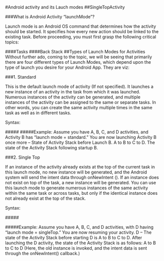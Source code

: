 #Android activity and its Lauch modes
##SingleTopActivity


###What is Android Activity “launchMode”?

Launch mode is an Android OS command that determines how the activity should be started. It specifies how every new action should be linked to the existing task. Before proceeding, you must first grasp the following critical topics:

####Tasks
####Back Stack
##Types of Launch Modes for Activities
Without further ado, coming to the topic, we will be seeing that primarily there are four different types of Launch Modes, which depend upon the type of launch you desire for your Android App. They are viz:

###1. Standard

This is the default launch mode of activity (If not specified). It launches a new instance of an activity in the task from which it was launched. Numerous instances of the activity can be generated, and multiple instances of the activity can be assigned to the same or separate tasks. In other words, you can create the same activity multiple times in the same task as well as in different tasks.

Syntax: 

#####<activity android:launchMode=”standard” />
#####Example: Assume you have A, B, C, and D activities, and Activity B has “launch mode = standard.” You are now launching Activity B once more – State of Activity Stack before Launch B. A to B to C to D. The state of the Activity Stack following startup B.
 

###2. Single Top

If an instance of the activity already exists at the top of the current task in this launch mode, no new instance will be generated, and the Android system will send the intent data through onNewIntent (). If an instance does not exist on top of the task, a new instance will be generated. You can use this launch mode to generate numerous instances of the same activity within the same task or across tasks, but only if the identical instance does not already exist at the top of the stack.

Syntax:

#####<activity android:launchMode=”singleTop” />

#####Example: Assume you have A, B, C, and D activities, with D having “launch mode = singleTop.” You are now resuming your activity. D – The state of the Activity Stack before starting D is A to B to C to D. After launching the D activity, the state of the Activity Stack is as follows: A to B to C to D (Here, the old instance is invoked, and the intent data is sent through the onNewIntent() callback.)
